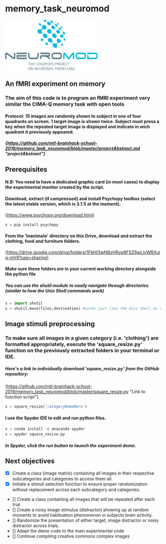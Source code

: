# memory_task_neuromod
![alt text][logo_neuromod]
## An fMRI experiment on memory
[logo_neuromod]: https://raw.githubusercontent.com/mtl-brainhack-school-2019/memory_task_neuromod/master/logo_neuromod.jpg "Logo on web page"
### The aim of this code is to program an fMRI experiment very similar the CIMA-Q memory task with open tools

#### Protocol: 15 images are randomly shown to subject in one of four quadrants on screen. 1 target image is shown twice. Subject must press a key when the repeated target image is displayed and indicate in wich quadrant it previously appeared.
##### {https://github.com/mtl-brainhack-school-2019/memory_task_neuromod/blob/master/projectAbstract.md "projectAbstract"}

## Prerequisites
#### N.B: You need to have a dedicated graphic card (in most cases) to display the experimental monitor created by the script.

#### Download, extract (if compressed) and install Psychopy toolbox (select the latest stable version, which is 3.1.5 at the moment).
{https://www.psychopy.org/download.html}
```python
s = pip install psychopy
```
#### From the 'Inanimate' directory on this Drive, download and extract the clothing, food and furniture folders.
{https://drive.google.com/drive/folders/1FbHI3wNBzHRyp8FSZ6wLiyWRXulq-mV9?usp=sharing}
#### Make sure these folders are in your current working directory alongside the python file
##### You can use the shutil module to easily navigate through directories (similar to how the Unix Shell commands work)
```python
s = import shutil
s = shutil.move(files,destination) #works just like the Unix Shell mv command
```
## Image stimuli preprocessing
### To make sure all images in a given category (i.e. 'clothing') are formatted appropriately, execute the 'square_resize.py' function on the previously extracted folders in your terminal or IDE.
##### Here's a link to individually download 'square_resize.py' from the GitHub repository:
{https://github.com/mtl-brainhack-school-2019/memory_task_neuromod/blob/master/square_resize.py "Link to function script"}
```python
s = square_resize('categoryNameHere')
```
#### I use the Spyder IDE to edit and run python files.
```python
s = conda install -c anaconda spyder 
s = spyder square_resize.py
```
##### In Spyder, click the run button to launch the experiment demo.

## Next objectives
- [x] Create a class (image matrix) containing all images in their respective subcategories and categories to access them all.
- [x] Initiate a stimuli selection function to ensure proper randomization without replacement across each subcategory and categories.
- [] Create a class containing all images that will be repeated after each trial
- [] Create a noisy image stimulus (distractor) showing up at random moments to avoid habituation phenomenon in subjects brain activity.
- [] Randomize the presentation of either target, image distractor or noisy distractor across trials.
- [] Adapt the demo code to the main experimental code
- [] Continue compiling creative commons complex images
 
